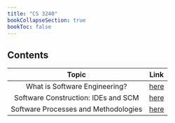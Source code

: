 ```yaml
---
title: "CS 3240"
bookCollapseSection: true
bookToc: false
---
```

## Contents

|Topic|Link|
|:--:|:--:|
|What is Software Engineering?|[here](/notes/cs3240/what-is-software-engineering)|
|Software Construction: IDEs and SCM|[here](/notes/cs3240/software-construction-ides-and-scm)|
|Software Processes and Methodologies|[here](/notes/cs3240/software-processes-and-methodologies)|
